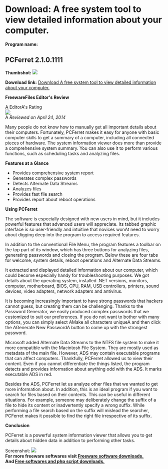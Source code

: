 # Download: A free system tool to view detailed information about your computer.

**Program name:**

## PCFerret 2.1.0.1111

  
**Thumbshot:** ![](http://www.freewarefiles.com/screenshot/pcferret2_md.jpg)   
  
**Download link:** [Download A free system tool to view detailed information about your computer.](http://freesoftwares.boysofts.com/PCFerret_program_97812.html)  
  


**FreewareFiles Editor's Review**  
  


A EditorA's Rating  
![](http://www.freewarefiles.com/images/rating/5.gif)  
A _Reviewed on April 24, 2014_   
  
Many people do not know how to manually get all important details about their computers. Fortunately, PCFerret makes it easy for anyone with basic computer skills to get a summary of a computer, including all connected pieces of hardware. The system information viewer does more than provide a comprehensive system summary. You can also use it to perform various functions, such as scheduling tasks and analyzing files. 

**Features at a Glance**

  * Provides comprehensive system report 
  * Generates complex passwords 
  * Detects Alternate Data Streams 
  * Analyzes files 
  * Provides fast file search 
  * Provides report about reboot operations 

**Using PCFerret**

The software is especially designed with new users in mind, but it includes powerful features that advanced users will appreciate. Its tabbed graphic interface is so user-friendly and intuitive that novices wonAt need to worry about digging deep into the program to access required features.

In addition to the conventional File Menu, the program features a toolbar on the top part of its window, which has three buttons for analyzing files, generating passwords and closing the program. Below these are four tabs for welcome, system details, reboot operations and Alternate Data Streams.

It extracted and displayed detailed information about our computer, which could become especially handy for troubleshooting purposes. We got details about the operating system, installed .NET versions, monitors, computer, motherboard, BIOS, CPU, RAM, USB controllers, printers, sound devices, video adapters, network adapters and antivirus.

It is becoming increasingly important to have strong passwords that hackers cannot guess, but creating them can be challenging. Thanks to the Password Generator, we easily produced complex passwords that we customized to suit our preferences. If you do not want to bother with many options, you can simply select AMake all characters uniqueA and then click the AGenerate New PasswordA button to come up with the strongest password.

Microsoft added Alternate Data Streams to the NTFS file system to make it more compatible with the Macintosh File System. They are mostly used as metadata of the main file. However, ADS may contain executable programs that can affect computers. Thankfully, PCFerret allowed us to view their content. Even if you cannot differentiate the things listed, the program detects and provides information about anything odd with the ADS. It marks executable ADS in red.

Besides the ADS, PCFerret let us analyze other files that we wanted to get more information about. In addition, this is an ideal program if you want to search for files based on their contents. This can be useful in different situations. For example, someone may deliberately change the suffix of a file to hide its content or inadvertently specify a wrong suffix. While performing a file search based on the suffix will mislead the searcher, PCFerret makes it possible to find the right file irrespective of its suffix.

**Conclusion**

PCFerret is a powerful system information viewer that allows you to get details about hidden data in addition to performing other tasks. 

  
  
Screenshot: ![](http://www.freewarefiles.com/screenshot/pcferret2.jpg)   
**For more freeware softwares visit [Freeware software downloads.](http://freesoftwares.boysofts.com/)**   
**And [Free softwares and php script downloads.](http://www.boysofts.com/)**
